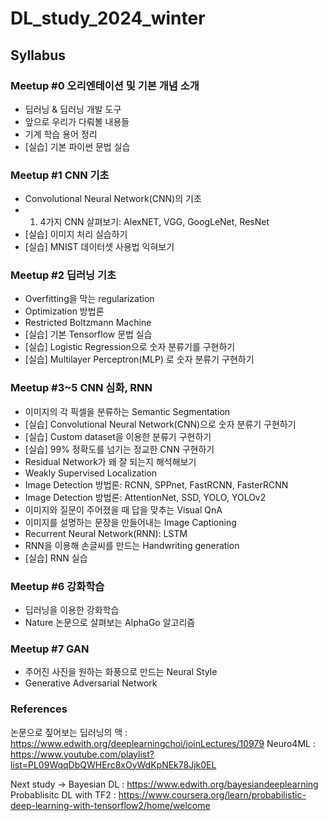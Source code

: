 # DL_study_2024_winter

## Syllabus
### Meetup #0 오리엔테이션 및 기본 개념 소개
- 딥러닝 & 딥러닝 개발 도구
- 앞으로 우리가 다뤄볼 내용들
- 기계 학습 용어 정리
- [실습] 기본 파이썬 문법 실습
### Meetup #1 CNN 기초
- Convolutional Neural Network(CNN)의 기초
- 1. 4가지 CNN 살펴보기: AlexNET, VGG, GoogLeNet, ResNet
- [실습] 이미지 처리 실습하기
- [실습] MNIST 데이터셋 사용법 익혀보기
### Meetup #2 딥러닝 기초
- Overfitting을 막는 regularization
- Optimization 방법론
- Restricted Boltzmann Machine
- [실습] 기본 Tensorflow 문법 실습
- [실습] Logistic Regression으로 숫자 분류기를 구현하기
- [실습] Multilayer Perceptron(MLP) 로 숫자 분류기 구현하기
### Meetup #3~5 CNN 심화, RNN
- 이미지의 각 픽셀을 분류하는 Semantic Segmentation
- [실습] Convolutional Neural Network(CNN)으로 숫자 분류기 구현하기
- [실습] Custom dataset을 이용한 분류기 구현하기
- [실습] 99% 정확도를 넘기는 정교한 CNN 구현하기
- Residual Network가 왜 잘 되는지 해석해보기
- Weakly Supervised Localization
- Image Detection 방법론: RCNN, SPPnet, FastRCNN, FasterRCNN
- Image Detection 방법론: AttentionNet, SSD, YOLO, YOLOv2
- 이미지와 질문이 주어졌을 때 답을 맞추는 Visual QnA
- 이미지를 설명하는 문장을 만들어내는 Image Captioning
- Recurrent Neural Network(RNN): LSTM
- RNN을 이용해 손글씨를 만드는 Handwriting generation
- [실습] RNN 실습
### Meetup #6 강화학습
- 딥러닝을 이용한 강화학습
- Nature 논문으로 살펴보는 AlphaGo 알고리즘
### Meetup #7 GAN
- 주어진 사진을 원하는 화풍으로 만드는 Neural Style
- Generative Adversarial Network
### References
논문으로 짚어보는 딥러닝의 맥 : https://www.edwith.org/deeplearningchoi/joinLectures/10979
Neuro4ML : https://www.youtube.com/playlist?list=PL09WqqDbQWHErc8xOyWdKpNEk78Jjk0EL

Next study -> 
Bayesian DL : https://www.edwith.org/bayesiandeeplearning
Probablisitc DL with TF2 : https://www.coursera.org/learn/probabilistic-deep-learning-with-tensorflow2/home/welcome
